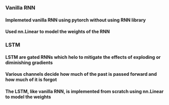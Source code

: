 ### Vanilla RNN
#### Implemeted vanilla RNN using pytorch without using RNN library
#### Used nn.Linear to model the weights of the RNN

### LSTM
#### LSTM are gated RNNs which helo to mitigate the effects of exploding or diminishing gradients
#### Various channels decide how much of the past is passed forward and how much of it is forgot
#### The LSTM, like vanilla RNN, is implemented from scratch using nn.Linear to model the weights
